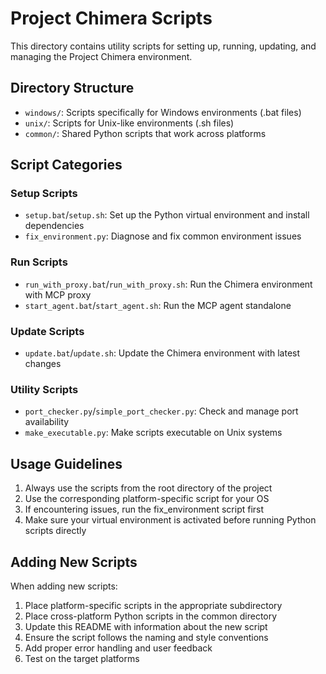 # Project Chimera Scripts

This directory contains utility scripts for setting up, running, updating, and managing the Project Chimera environment.

## Directory Structure

- `windows/`: Scripts specifically for Windows environments (.bat files)
- `unix/`: Scripts for Unix-like environments (.sh files)
- `common/`: Shared Python scripts that work across platforms

## Script Categories

### Setup Scripts
- `setup.bat`/`setup.sh`: Set up the Python virtual environment and install dependencies
- `fix_environment.py`: Diagnose and fix common environment issues

### Run Scripts
- `run_with_proxy.bat`/`run_with_proxy.sh`: Run the Chimera environment with MCP proxy
- `start_agent.bat`/`start_agent.sh`: Run the MCP agent standalone

### Update Scripts
- `update.bat`/`update.sh`: Update the Chimera environment with latest changes

### Utility Scripts
- `port_checker.py`/`simple_port_checker.py`: Check and manage port availability
- `make_executable.py`: Make scripts executable on Unix systems

## Usage Guidelines

1. Always use the scripts from the root directory of the project
2. Use the corresponding platform-specific script for your OS
3. If encountering issues, run the fix_environment script first
4. Make sure your virtual environment is activated before running Python scripts directly

## Adding New Scripts

When adding new scripts:

1. Place platform-specific scripts in the appropriate subdirectory
2. Place cross-platform Python scripts in the common directory
3. Update this README with information about the new script
4. Ensure the script follows the naming and style conventions
5. Add proper error handling and user feedback
6. Test on the target platforms 